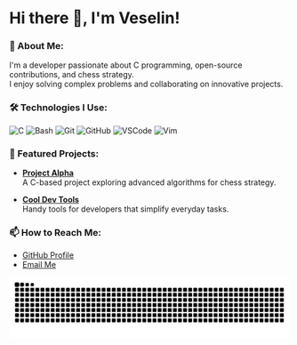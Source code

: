 # Hi there 👋, I'm Veselin!

### 🚀 About Me:
I'm a developer passionate about C programming, open-source contributions, and chess strategy.  
I enjoy solving complex problems and collaborating on innovative projects.

### 🛠️ Technologies I Use:
![C](https://img.shields.io/badge/-C-00599C?logo=C&logoColor=white&style=for-the-badge)
![Bash](https://img.shields.io/badge/-Bash-4EAA25?logo=gnu-bash&logoColor=white&style=for-the-badge)
![Git](https://img.shields.io/badge/-Git-F05032?logo=git&logoColor=white&style=for-the-badge)
![GitHub](https://img.shields.io/badge/-GitHub-181717?logo=github&logoColor=white&style=for-the-badge)
![VSCode](https://img.shields.io/badge/-VSCode-007ACC?logo=visual-studio-code&logoColor=white&style=for-the-badge)
![Vim](https://img.shields.io/badge/-Vim-019733?logo=vim&logoColor=white&style=for-the-badge)

### 🌟 Featured Projects:
- [**Project Alpha**](https://github.com/vemilo/Alpha)  
  A C-based project exploring advanced algorithms for chess strategy.
  
- [**Cool Dev Tools**](https://github.com/vemilo/cool-dev-tools)  
  Handy tools for developers that simplify everyday tasks.

### 📫 How to Reach Me:
- [GitHub Profile](https://github.com/vemilo)
- [Email Me](mailto:vlnemilov@yahoo.com)


![GitHub Contribution Grid Snake](github-contribution-grid-snake.svg)
